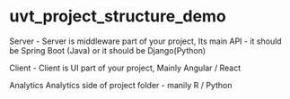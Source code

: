 # uvt_project_structure_demo

Server - 
 Server is middleware part of your project, Its main API - it should be Spring Boot (Java) or it should be Django(Python) 

Client -
 Client is UI part of your project, Mainly Angular / React

Analytics
 Analytics side of project folder - manily R / Python

